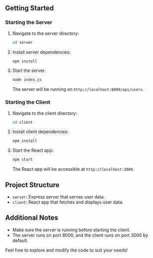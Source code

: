 
## Getting Started

### Starting the Server

1. Navigate to the server directory:

    ```bash
    cd server
    ```

2. Install server dependencies:

    ```bash
    npm install
    ```

3. Start the server:

    ```bash
    node index.js
    ```

   The server will be running on `http://localhost:8000/api/users`.

### Starting the Client

1. Navigate to the client directory:

    ```bash
    cd client
    ```

2. Install client dependencies:

    ```bash
    npm install
    ```

3. Start the React app:

    ```bash
    npm start
    ```

   The React app will be accessible at `http://localhost:3000`.

## Project Structure

- `server`: Express server that serves user data.
- `client`: React app that fetches and displays user data.

## Additional Notes

- Make sure the server is running before starting the client.
- The server runs on port 8000, and the client runs on port 3000 by default.

Feel free to explore and modify the code to suit your needs!
